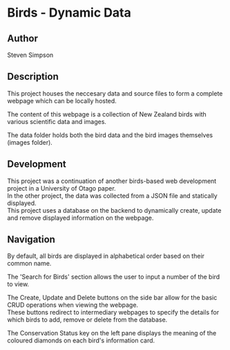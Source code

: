 # Birds - Dynamic Data

## Author
Steven Simpson

## Description
This project houses the neccesary data and source files to form a complete webpage which can be locally hosted.

The content of this webpage is a collection of New Zealand birds with various scientific data and images.

The data folder holds both the bird data and the bird images themselves (images folder).

## Development
This project was a continuation of another birds-based web development project in a University of Otago paper.   
In the other project, the data was collected from a JSON file and statically displayed.  
This project uses a database on the backend to dynamically create, update and remove displayed information on the webpage.

## Navigation
By default, all birds are displayed in alphabetical order based on their common name.

The 'Search for Birds' section allows the user to input a number of the bird to view.   

The Create, Update and Delete buttons on the side bar allow for the basic CRUD operations when viewing the webpage.   
These buttons redirect to intermediary webpages to specify the details for which birds to add, remove or delete from the database.  

The Conservation Status key on the left pane displays the meaning of the coloured diamonds on each bird's information card.


